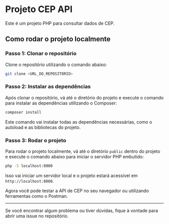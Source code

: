 # Projeto CEP API

Este é um projeto PHP para consultar dados de CEP.

## Como rodar o projeto localmente

### Passo 1: Clonar o repositório

Clone o repositório utilizando o comando abaixo:

```bash
git clone <URL_DO_REPOSITORIO>
```

### Passo 2: Instalar as dependências

Após clonar o repositório, vá até o diretório do projeto e execute o comando para instalar as dependências utilizando o Composer:

```bash
composer install
```

Este comando vai instalar todas as dependências necessárias, como o autoload e as bibliotecas do projeto.

### Passo 3: Rodar o projeto

Para rodar o projeto localmente, vá até o diretório `public` dentro do projeto e execute o comando abaixo para iniciar o servidor PHP embutido:

```bash
php -S localhost:8000
```

Isso vai iniciar um servidor local e o projeto estará acessível em `http://localhost:8000`.

Agora você pode testar a API de CEP no seu navegador ou utilizando ferramentas como o Postman.

---

Se você encontrar algum problema ou tiver dúvidas, fique à vontade para abrir uma issue no repositório.
